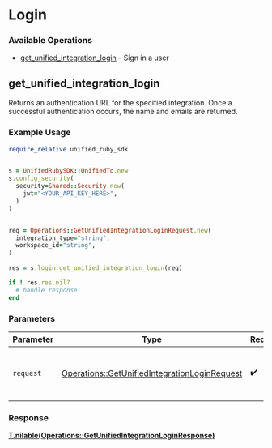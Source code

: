 # Login


### Available Operations

* [get_unified_integration_login](#get_unified_integration_login) - Sign in a user

## get_unified_integration_login

Returns an authentication URL for the specified integration.  Once a successful authentication occurs, the name and emails are returned.

### Example Usage

```ruby
require_relative unified_ruby_sdk


s = UnifiedRubySDK::UnifiedTo.new
s.config_security(
  security=Shared::Security.new(
    jwt="<YOUR_API_KEY_HERE>",
  )
)


req = Operations::GetUnifiedIntegrationLoginRequest.new(
  integration_type="string",
  workspace_id="string",
)
    
res = s.login.get_unified_integration_login(req)

if ! res.res.nil?
  # handle response
end

```

### Parameters

| Parameter                                                                                                     | Type                                                                                                          | Required                                                                                                      | Description                                                                                                   |
| ------------------------------------------------------------------------------------------------------------- | ------------------------------------------------------------------------------------------------------------- | ------------------------------------------------------------------------------------------------------------- | ------------------------------------------------------------------------------------------------------------- |
| `request`                                                                                                     | [Operations::GetUnifiedIntegrationLoginRequest](../../models/operations/getunifiedintegrationloginrequest.md) | :heavy_check_mark:                                                                                            | The request object to use for the request.                                                                    |


### Response

**[T.nilable(Operations::GetUnifiedIntegrationLoginResponse)](../../models/operations/getunifiedintegrationloginresponse.md)**


